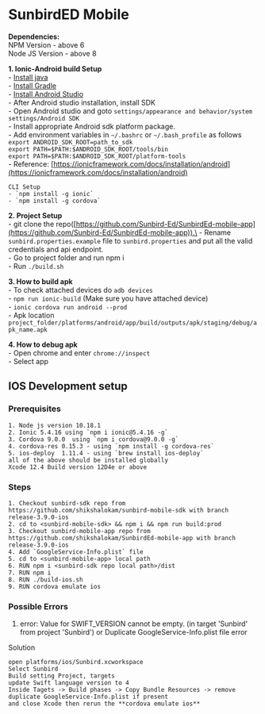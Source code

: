 # SunbirdED Mobile

**Dependencies:**\
NPM Version - above 6\
Node JS Version - above 8

**1. Ionic-Android build Setup**\
\- [Install java](https://www.oracle.com/technetwork/java/javase/downloads/jdk8-downloads-2133151.html)\
\- [Install Gradle](https://gradle.org/install/)\
\- [Install Android Studio](https://developer.android.com/studio/)\
\- After Android studio installation, install SDK\
\- Open Android studio and goto `settings/appearance and behavior/system settings/Android SDK`\
\- Install appropriate Android sdk platform package.\
\- Add environment variables in `~/.bashrc` or `~/.bash_profile` as follows\
`export ANDROID_SDK_ROOT=path_to_sdk`\
`export PATH=$PATH:$ANDROID_SDK_ROOT/tools/bin`\
`export PATH=$PATH:$ANDROID_SDK_ROOT/platform-tools`\
\- Reference: [https://ionicframework.com/docs/installation/android](https://ionicframework.com/docs/installation/android)

```
CLI Setup    
- `npm install -g ionic`   
- `npm install -g cordova`   
```

**2. Project Setup**\
\- git clone the repo([https://github.com/Sunbird-Ed/SunbirdEd-mobile-app](https://github.com/Sunbird-Ed/SunbirdEd-mobile-app)).\
\- Rename `sunbird.properties.example` file to `sunbird.properties` and put all the valid credentials and api endpoint.\
\- Go to project folder and run npm i\
\- Run `./build.sh`

**3. How to build apk**\
\- To check attached devices do `adb devices`\
\- `npm run ionic-build` (Make sure you have attached device)\
\- `ionic cordova run android --prod`\
\- Apk location `project_folder/platforms/android/app/build/outputs/apk/staging/debug/apk_name.apk`

**4. How to debug apk**\
\- Open chrome and enter `chrome://inspect`\
\- Select app

## IOS Development setup

### Prerequisites

```
1. Node js version 10.18.1
2. Ionic 5.4.16 using `npm i ionic@5.4.16 -g`
3. Cordova 9.0.0  using `npm i cordova@9.0.0 -g`
4. cordova-res 0.15.3 - using `npm install -g cordova-res`
5. ios-deploy  1.11.4 - using `brew install ios-deploy`
all of the above should be installed globally
Xcode 12.4 Build version 12D4e or above
```

### Steps

```
1. Checkout sunbird-sdk repo from https://github.com/shikshalokam/sunbird-mobile-sdk with branch release-3.9.0-ios
2. cd to <sunbird-mobile-sdk> && npm i && npm run build:prod
3. Checkout sunbird-mobile-app repo from https://github.com/shikshalokam/SunbirdEd-mobile-app with branch release-3.9.0-ios
4. Add `GoogleService-Info.plist` file
5. cd to <sunbird-mobile-app> local path
6. RUN npm i <sunbird-sdk repo local path>/dist
7. RUN npm i
8. RUN ./build-ios.sh
9. RUN cordova emulate ios
```



### Possible Errors

1. error: Value for SWIFT\_VERSION cannot be empty. (in target 'Sunbird' from project 'Sunbird') or Duplicate GoogleService-Info.plist file error

Solution

```
open platforms/ios/Sunbird.xcworkspace 
Select Sunbird 
Build setting Project, targets
update Swift language version to 4 
Inside Tagets -> Build phases -> Copy Bundle Resources -> remove duplicate GoogleService-Info.plist if present
and close Xcode then rerun the **cordova emulate ios**
```
